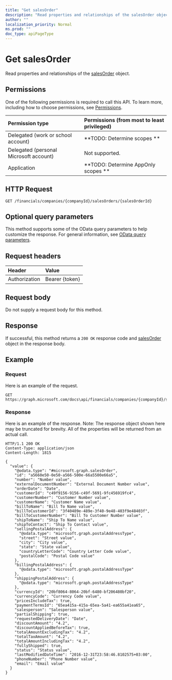 ```yaml
---
title: "Get salesOrder"
description: "Read properties and relationships of the salesOrder object."
author: ""
localization_priority: Normal
ms.prod: ""
doc_type: apiPageType
---
```


# Get salesOrder

Read properties and relationships of the [salesOrder](../resources/salesorder.md) object.

## Permissions
One of the following permissions is required to call this API. To learn more, including how to choose permissions, see [Permissions](/concepts/permissions-reference.md).

|Permission type|Permissions (from most to least privileged)|
|:---|:---|
|Delegated (work or school account)|**TODO: Determine scopes **|
|Delegated (personal Microsoft account)|Not supported.|
|Application|**TODO: Determine AppOnly scopes **|

## HTTP Request
<!-- {
  "blockType": "ignored"
}
-->
``` http
GET /financials/companies/{companyId}/salesOrders/{salesOrderId}
```

## Optional query parameters
This method supports some of the OData query parameters to help customize the response. For general information, see [OData query parameters](/graph/query-parameters).

## Request headers
|Header|Value|
|:---|:---|
|Authorization|Bearer {token}|

## Request body
Do not supply a request body for this method.

## Response
If successful, this method returns a `200 OK` response code and [salesOrder](../resources/salesorder.md) object in the response body.

## Example

### Request
Here is an example of the request.
<!-- {
  "blockType": "request",
  "name": "get_salesorder"
}
-->
``` http
GET https://graph.microsoft.com/docs\api/financials/companies/{companyId}/salesOrders/{salesOrderId}
```

### Response
Here is an example of the response. Note: The response object shown here may be truncated for brevity. All of the properties will be returned from an actual call.
<!-- {
  "blockType": "response",
  "truncated": true,
  "@odata.type": "microsoft.graph.salesOrder"
}
-->
``` http
HTTP/1.1 200 OK
Content-Type: application/json
Content-Length: 1815

{
  "value": {
    "@odata.type": "#microsoft.graph.salesOrder",
    "id": "a5660e50-0e50-a566-500e-66a5500e66a5",
    "number": "Number value",
    "externalDocumentNumber": "External Document Number value",
    "orderDate": "Date",
    "customerId": "c49f9156-9156-c49f-5691-9fc456919fc4",
    "customerNumber": "Customer Number value",
    "customerName": "Customer Name value",
    "billToName": "Bill To Name value",
    "billToCustomerId": "3f40489e-489e-3f40-9e48-403f9e48403f",
    "billToCustomerNumber": "Bill To Customer Number value",
    "shipToName": "Ship To Name value",
    "shipToContact": "Ship To Contact value",
    "sellingPostalAddress": {
      "@odata.type": "microsoft.graph.postalAddressType",
      "street": "Street value",
      "city": "City value",
      "state": "State value",
      "countryLetterCode": "Country Letter Code value",
      "postalCode": "Postal Code value"
    },
    "billingPostalAddress": {
      "@odata.type": "microsoft.graph.postalAddressType"
    },
    "shippingPostalAddress": {
      "@odata.type": "microsoft.graph.postalAddressType"
    },
    "currencyId": "20bf8064-8064-20bf-6480-bf206480bf20",
    "currencyCode": "Currency Code value",
    "pricesIncludeTax": true,
    "paymentTermsId": "65ea415a-415a-65ea-5a41-ea655a41ea65",
    "salesperson": "Salesperson value",
    "partialShipping": true,
    "requestedDeliveryDate": "Date",
    "discountAmount": "4.2",
    "discountAppliedBeforeTax": true,
    "totalAmountExcludingTax": "4.2",
    "totalTaxAmount": "4.2",
    "totalAmountIncludingTax": "4.2",
    "fullyShipped": true,
    "status": "Status value",
    "lastModifiedDateTime": "2016-12-31T23:58:46.8102575+03:00",
    "phoneNumber": "Phone Number value",
    "email": "Email value"
  }
}
```

